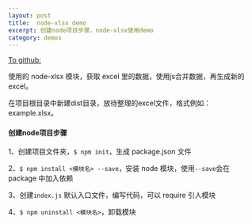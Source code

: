 ```yaml
---
layout: post
title:  node-xlsx demo
excerpt: 创建node项目步骤，node-xlsx使用demo
category: demos
---
```


[To github: ](https://github.com/mdjzhuhang/front-end/tree/master/xlsx-demo)

使用的 node-xlsx 模块，获取 excel 里的数据，使用js合并数据，再生成新的 excel。

在项目根目录中新建dist目录，放待整理的excel文件，格式例如：example.xlsx。

#### 创建node项目步骤

1、创建项目文件夹，`$ npm init`，生成  package.json 文件

2、`$ npm install <模块名> --save`，安装 node 模块，使用`--save`会在 package 中加入依赖

3、创建`index.js` 默认入口文件，编写代码，可以 require 引人模块

4、`$ npm uninstall <模块名>`，卸载模块
